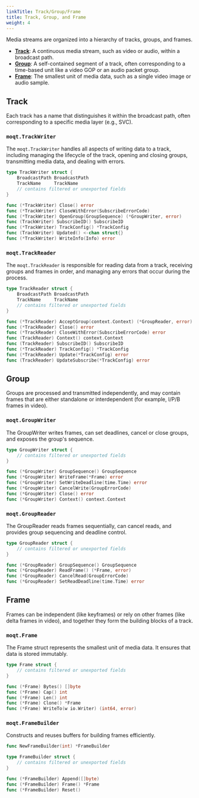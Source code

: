 ```yaml
---
linkTitle: Track/Group/Frame
title: Track, Group, and Frame
weight: 4
---
```


Media streams are organized into a hierarchy of tracks, groups, and frames.

- [**Track**](#track): A continuous media stream, such as video or audio, within a broadcast path.
- [**Group**](#group): A self-contained segment of a track, often corresponding to a time-based unit like a video GOP or an audio packet group.
- [**Frame**](#frame): The smallest unit of media data, such as a single video image or audio sample.

## Track

Each track has a name that distinguishes it within the broadcast path, often corresponding to a specific media layer (e.g., SVC).

### `moqt.TrackWriter`

The `moqt.TrackWriter` handles all aspects of writing data to a track, including managing the lifecycle of the track, opening and closing groups, transmitting media data, and dealing with errors.

```go
type TrackWriter struct {
	BroadcastPath BroadcastPath
	TrackName     TrackName
	// contains filtered or unexported fields
}

func (*TrackWriter) Close() error
func (*TrackWriter) CloseWithError(SubscribeErrorCode)
func (*TrackWriter) OpenGroup(GroupSequence) (*GroupWriter, error)
func (TrackWriter) SubscribeID() SubscribeID
func (*TrackWriter) TrackConfig() *TrackConfig
func (TrackWriter) Updated() <-chan struct{}
func (*TrackWriter) WriteInfo(Info) error
```

### `moqt.TrackReader`

The `moqt.TrackReader` is responsible for reading data from a track, receiving groups and frames in order, and managing any errors that occur during the process.

```go
type TrackReader struct {
	BroadcastPath BroadcastPath
	TrackName     TrackName
	// contains filtered or unexported fields
}

func (*TrackReader) AcceptGroup(context.Context) (*GroupReader, error)
func (*TrackReader) Close() error
func (*TrackReader) CloseWithError(SubscribeErrorCode) error
func (TrackReader) Context() context.Context
func (TrackReader) SubscribeID() SubscribeID
func (*TrackReader) TrackConfig() *TrackConfig
func (*TrackReader) Update(*TrackConfig) error
func (TrackReader) UpdateSubscribe(*TrackConfig) error
```

## Group

Groups are processed and transmitted independently, and may contain frames that are either standalone or interdependent (for example, I/P/B frames in video).

### `moqt.GroupWriter`
The GroupWriter writes frames, can set deadlines, cancel or close groups, and exposes the group's sequence.


```go
type GroupWriter struct {
    // contains filtered or unexported fields
}

func (*GroupWriter) GroupSequence() GroupSequence
func (*GroupWriter) WriteFrame(*Frame) error
func (*GroupWriter) SetWriteDeadline(time.Time) error
func (*GroupWriter) CancelWrite(GroupErrorCode)
func (*GroupWriter) Close() error
func (*GroupWriter) Context() context.Context
```

### `moqt.GroupReader`
The GroupReader reads frames sequentially, can cancel reads, and provides group sequencing and deadline control.

```go
type GroupReader struct {
	// contains filtered or unexported fields
}

func (*GroupReader) GroupSequence() GroupSequence
func (*GroupReader) ReadFrame() (*Frame, error)
func (*GroupReader) CancelRead(GroupErrorCode)
func (*GroupReader) SetReadDeadline(time.Time) error
```

## Frame

Frames can be independent (like keyframes) or rely on other frames (like delta frames in video), and together they form the building blocks of a track.

### `moqt.Frame`

The Frame struct represents the smallest unit of media data. It ensures that data is stored immutably.

```go
type Frame struct {
	// contains filtered or unexported fields
}

func (*Frame) Bytes() []byte
func (*Frame) Cap() int
func (*Frame) Len() int
func (*Frame) Clone() *Frame
func (*Frame) WriteTo(w io.Writer) (int64, error)
```
### `moqt.FrameBuilder`

Constructs and reuses buffers for building frames efficiently.

```go
func NewFrameBuilder(int) *FrameBuilder

type FrameBuilder struct {
	// contains filtered or unexported fields
}

func (*FrameBuilder) Append([]byte)
func (*FrameBuilder) Frame() *Frame
func (*FrameBuilder) Reset()
```
